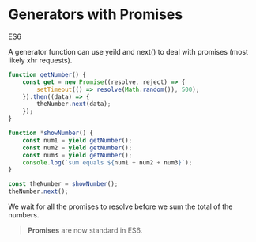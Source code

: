 # Generators with Promises

<div class="spec es6">ES6</div>


A generator function can use yeild and next() to deal with promises (most likely xhr requests).

```javascript
function getNumber() {
    const get = new Promise((resolve, reject) => {
        setTimeout(() => resolve(Math.random()), 500);
    }).then((data) => {
        theNumber.next(data);
    });
}

function *showNumber() {
    const num1 = yield getNumber();
    const num2 = yield getNumber();
    const num3 = yield getNumber();
    console.log(`sum equals ${num1 + num2 + num3}`);
}

const theNumber = showNumber();
theNumber.next();
```

We wait for all the promises to resolve before we sum the total of the numbers.

> **Promises** are now standard in ES6.
